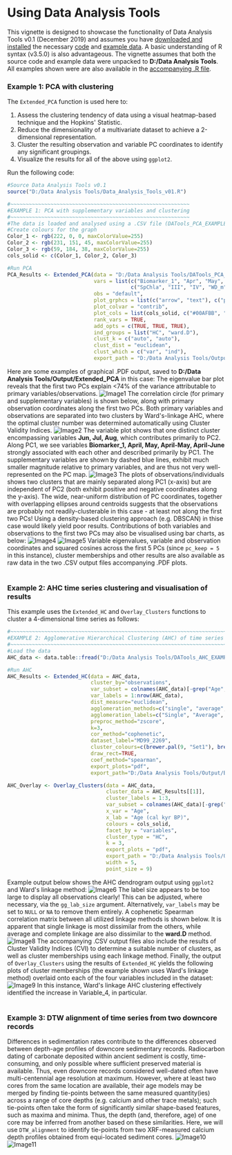 # Using Data Analysis Tools
This vignette is designed to showcase the functionality of Data Analysis Tools v0.1 (December 2019) and assumes you have [downloaded and installed](https://github.com/Deniz-Koseoglu/Data-Analysis-Tools#getting-started) the necessary [code](https://github.com/Deniz-Koseoglu/Data-Analysis-Tools/blob/master/Data_Analysis_Tools_v01.R) and [example data](https://github.com/Deniz-Koseoglu/Data-Analysis-Tools/blob/master/DATools_EXAMPLE_DATA.zip). A basic understanding of R syntax (v3.5.0) is also advantageous. The vignette assumes that both the source code and example data were unpacked to **D:/Data Analysis Tools**. All examples shown were are also available in the [accompanying .R file](https://github.com/Deniz-Koseoglu/Data-Analysis-Tools/blob/master/Data_Analysis_Tools_v01_EXAMPLES.R).

### Example 1: PCA with clustering
The `Extended_PCA` function is used here to:
1. Assess the clustering tendency of data using a visual heatmap-based technique and the Hopkins' Statistic.
2. Reduce the dimensionality of a multivariate dataset to achieve a 2-dimensional representation.
3. Cluster the resulting observation and variable PC coordinates to identify any significant groupings.
4. Visualize the results for all of the above using `ggplot2`.

Run the following code:
```r
#Source Data Analysis Tools v0.1
source("D:/Data Analysis Tools/Data_Analysis_Tools_v01.R")

#~~~~~~~~~~~~~~~~~~~~~~~~~~~~~~~~~~~~~~~~~~~~~~~~~~~~~~~~~~
#EXAMPLE 1: PCA with supplementary variables and clustering
#~~~~~~~~~~~~~~~~~~~~~~~~~~~~~~~~~~~~~~~~~~~~~~~~~~~~~~~~~~
#The data is loaded and analysed using a .CSV file (DATools_PCA_EXAMPLE.csv)
#Create colours for the graph
Color_1 <- rgb(222, 0, 0, maxColorValue=255)
Color_2 <- rgb(231, 151, 45, maxColorValue=255)
Color_3 <- rgb(59, 184, 38, maxColorValue=255)
cols_solid <- c(Color_1, Color_2, Color_3)

#Run PCA
PCA_Results <- Extended_PCA(data = "D:/Data Analysis Tools/DATools_PCA_Example.csv",
                            vars = list(c("Biomarker_1", "Apr", "May", "Jun", "Jul", "Aug", "Apr-May", "SpChla"), 
                                        c("SpChla", "III", "IV", "WD_m", "SpSIC", "SuPIC", "SpPIC", "SpPAR", "SuPAR", "SpSST", "SuSST", "PIP25")),
                            obs = "default", 
                            plot_grphcs = list(c("arrow", "text"), c("point")), 
                            plot_colvar = "contrib",
                            plot_cols = list(cols_solid, c("#00AFBB", "#E7B800", "#FC4E07", brewer.pal(3, "BuGn")), "blue", "grey", "#E7B800"),
                            rank_vars = TRUE, 
                            add_opts = c(TRUE, TRUE, TRUE), 
                            ind_groups = list("HC", "ward.D"),
                            clust_k = c("auto", "auto"),
                            clust_dist = "euclidean",
                            clust_which = c("var", "ind"),
                            export_path = "D:/Data Analysis Tools/Output/Extended_PCA")
```

Here are some examples of graphical .PDF output, saved to **D:/Data Analysis Tools/Output/Extended_PCA** in this case:
The eigenvalue bar plot reveals that the first two PCs explain <74% of the variance attributable to primary variables/observations.
![Image1](https://i.ibb.co/1LwmzxF/Easy-PCA-Plots-2019-12-03-05hr-46min-54sec-Page-01.png)
The correlation circle (for primary and supplementary variables) is shown below, along with primary observation coordinates along the first two PCs. Both primary variables and observations are separated into two clusters by Ward's-linkage AHC, where the optimal cluster number was determined automatically using Cluster Validity Indices.
![Image2](https://i.ibb.co/TR2nrQ8/Easy-PCA-Plots-2019-12-03-05hr-46min-54sec-Page-04.png)
The variable plot shows that one distinct cluster encompassing variables **Jun, Jul, Aug**, which contributes primarily to PC2. Along PC1, we see variables **Biomarker_1, April, May, April-May, April-June** strongly associated with each other and described primarily by PC1. The supplementary variables are shown by dashed blue lines, exhibit much smaller magnitude relative to primary variables, and are thus not very well-represented on the PC map.
![Image3](https://i.ibb.co/ZScmQKX/Easy-PCA-Plots-2019-12-03-05hr-46min-54sec-Page-05.png)
The plots of observations/individuals shows two clusters that are mainly separated along PC1 (x-axis) but are independent of PC2 (both exhibit positive and negative coordinates along the y-axis). The wide, near-uniform distribution of PC coordinates, together with overlapping ellipses around centroids suggests that the observations are probably not readily-clusterable in this case - at least not along the first two PCs! Using a density-based clustering approach (e.g. DBSCAN) in thise case would likely yield poor results.
Contributions of both variables and observations to the first two PCs may also be visualised using bar charts, as below:
![Image4](https://i.ibb.co/RCXp3Yv/Easy-PCA-Plots-2019-12-03-05hr-46min-54sec-Page-07.png)
![Image5](https://i.ibb.co/fCJ0P3Z/Easy-PCA-Plots-2019-12-03-05hr-46min-54sec-Page-10.png)
Variable eigenvalues, variable and observation coordinates and squared cosines across the first 5 PCs (since `pc_keep = 5` in this instance), cluster memberships and other results are also available as raw data in the two .CSV output files accompanying .PDF plots.
<br></br>
### Example 2: AHC time series clustering and visualisation of results
This example uses the `Extended_HC` and `Overlay_Clusters` functions to cluster a 4-dimensional time series as follows:
```r
#~~~~~~~~~~~~~~~~~~~~~~~~~~~~~~~~~~~~~~~~~~~~~~~~~~~~~~~~~~~~~~~~~~~~~~~~~~~~~~~~~~~~~~~~~~~~~~~~~~~~~~~~~~~
#EXAMPLE 2: Agglomerative Hierarchical Clustering (AHC) of time series observations, with accompanying plots
#~~~~~~~~~~~~~~~~~~~~~~~~~~~~~~~~~~~~~~~~~~~~~~~~~~~~~~~~~~~~~~~~~~~~~~~~~~~~~~~~~~~~~~~~~~~~~~~~~~~~~~~~~~~
#Load the data
AHC_data <- data.table::fread("D:/Data Analysis Tools/DATools_AHC_EXAMPLE.csv", data.table=FALSE)

#Run AHC
AHC_Results <- Extended_HC(data = AHC_data, 
                           cluster_by="observations", 
                           var_subset = colnames(AHC_data)[-grep("Age", colnames(AHC_data))],
                           var_labels = 1:nrow(AHC_data),
                           dist_measure="euclidean",
                           agglomeration_methods=c("single", "average", "complete", "ward.D", "ward.D2", "mcquitty"),
                           agglomeration_labels=c("Single", "Average", "Complete", "ward.D", "ward.D2", "McQuitty"),
                           preproc_method="zscore",
                           k=3, 
                           cor_method="cophenetic",
                           dataset_label="MD99_2269", 
                           cluster_colours=c(brewer.pal(9, "Set1"), brewer.pal(8, "Set2")),
                           draw_rect=TRUE,
                           coef_method="spearman",
                           export_plots="pdf",
                           export_path="D:/Data Analysis Tools/Output/Extended_HC")

AHC_Overlay <- Overlay_Clusters(data = AHC_data, 
                                cluster_data = AHC_Results[[1]], 
                                cluster_labels = 1:3, 
                                var_subset = colnames(AHC_data)[-grep("Age", colnames(AHC_data))],
                                x_var = "Age", 
                                x_lab = "Age (cal kyr BP)", 
                                colours = cols_solid, 
                                facet_by = "variables", 
                                cluster_type = "HC", 
                                k = 3, 
                                export_plots = "pdf",
                                export_path = "D:/Data Analysis Tools/Output/Overlay_Clusters",
                                width = 5,
                                point_size = 9)
```
Example output below shows the AHC dendrogram output using `ggplot2` and Ward's linkage method:
![Image6](https://i.ibb.co/c6672yF/HC-Clustering-by-Observations-2019-12-03-05hr-47min-30sec-Page-21.png)
The label size appears to be too large to display all observations clearly! This can be adjusted, where necessary, via the `gg_lab_size` argument. Alternatively, `var_labels` may be set to `NULL` or `NA` to remove them entirely.
A cophenetic Spearman correlation matrix between all utilized linkage methods is shown below. It is apparent that single linkage is most dissimilar from the others, while average and complete linkage are also dissimilar to the **ward.D** method.
![Image8](https://i.ibb.co/JrMwskq/HC-Clustering-by-Observations-2019-12-03-05hr-47min-30sec-Page-23.png)
The accompanying .CSV output files also include the results of Cluster Validity Indices (CVI) to determine a suitable number of clusters, as well as cluster memberships using each linkage method.
Finally, the output of `Overlay_Clusters` using the results of `Extended_HC` yields the following plots of cluster memberships (the example shown uses Ward's linkage method) overlaid onto each of the four variables included in the dataset:
![Image9](https://i.ibb.co/g9KjPdp/Cluster-Overlay-by-Variable-2019-12-05-19hr-46min-06sec-Page-4.png)
In this instance, Ward's linkage AHC clustering effectively identified the increase in Variable_4, in particular. 
<br></br>
### Example 3: DTW alignment of time series from two downcore records
Differences in sedimentation rates contribute to the differences observed between depth-age profiles of downcore sedimentary records. Radiocarbon dating of carbonate deposited within ancient sediment is costly, time-consuming, and only possible where sufficient preserved material is available. Thus, even downcore records considered well-dated often have multi-centennial age resolution at maximum. However, where at least two cores from the same location are available, their age models may be merged by finding tie-points between the same measured quantity(ies) across a range of core depths (e.g. calcium and other trace metals); such tie-points often take the form of significantly similar shape-based features, such as maxima and minima. Thus, the depth (and, therefore, age) of one core may be inferred from another based on these similarities. Here, we will use `DTW_alignment` to identify tie-points from two XRF-measured calcium depth profiles obtained from equi-located sediment cores.
![Image10](https://ibb.co/c8VNy97)
![Image11](https://ibb.co/SsyyHLr)
